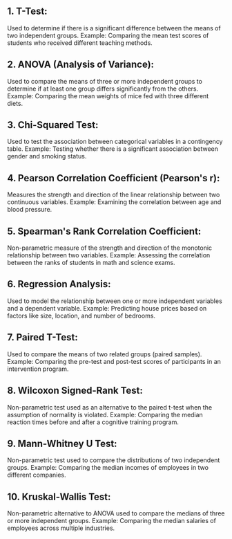## 1. T-Test:

Used to determine if there is a significant difference between the means of two independent groups.
Example: Comparing the mean test scores of students who received different teaching methods.

## 2. ANOVA (Analysis of Variance):

Used to compare the means of three or more independent groups to determine if at least one group differs significantly from the others.
Example: Comparing the mean weights of mice fed with three different diets.

## 3. Chi-Squared Test:

Used to test the association between categorical variables in a contingency table.
Example: Testing whether there is a significant association between gender and smoking status.

## 4. Pearson Correlation Coefficient (Pearson's r):

Measures the strength and direction of the linear relationship between two continuous variables.
Example: Examining the correlation between age and blood pressure.

## 5. Spearman's Rank Correlation Coefficient:

Non-parametric measure of the strength and direction of the monotonic relationship between two variables.
Example: Assessing the correlation between the ranks of students in math and science exams.

## 6. Regression Analysis:

Used to model the relationship between one or more independent variables and a dependent variable.
Example: Predicting house prices based on factors like size, location, and number of bedrooms.

## 7. Paired T-Test:

Used to compare the means of two related groups (paired samples).
Example: Comparing the pre-test and post-test scores of participants in an intervention program.

## 8. Wilcoxon Signed-Rank Test:

Non-parametric test used as an alternative to the paired t-test when the assumption of normality is violated.
Example: Comparing the median reaction times before and after a cognitive training program.

## 9. Mann-Whitney U Test:

Non-parametric test used to compare the distributions of two independent groups.
Example: Comparing the median incomes of employees in two different companies.

## 10. Kruskal-Wallis Test:

Non-parametric alternative to ANOVA used to compare the medians of three or more independent groups.
Example: Comparing the median salaries of employees across multiple industries.
